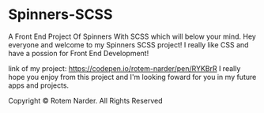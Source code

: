 # Spinners-SCSS
A Front End Project Of Spinners With SCSS which will below your mind. Hey everyone and welcome to my Spinners SCSS project!
I really like CSS and have a possion for Front End Development! 

link of my project: https://codepen.io/rotem-narder/pen/RYKBrR
I really hope you enjoy from this project and I'm looking foward for you in my future apps and projects.

Copyright © Rotem Narder. All Rights Reserved
